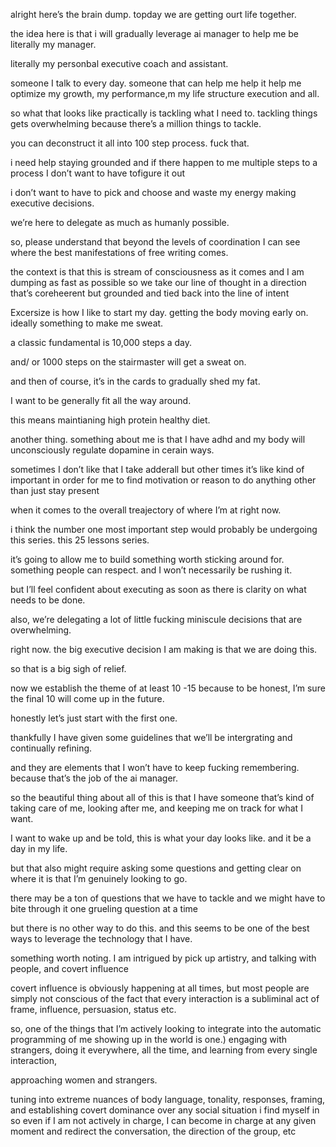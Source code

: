 

alright here’s the brain dump. 
topday we are getting ourt life together. 

the idea here is that i will gradually leverage ai manager to help me be literally my manager. 

literally my personbal executive coach and assistant. 

someone I talk to every day. 
someone that can help me help it help me optimize my growth, my performance,m my life structure execution and all. 

so what that looks like practically is tackling what I need to. 
tackling things gets overwhelming because there’s a million things to tackle. 

you can deconstruct it all into 100 step process. 
fuck that. 

i need help staying grounded and if there happen to me multiple steps to a process I don’t want to have tofigure it out

i don’t want to have to pick and choose and waste my energy making executive decisions. 

we’re here to delegate as much as humanly possible. 

so, please understand that beyond the levels of coordination I can see where the best manifestations of free writing comes. 

the context is that this is stream of consciousness as it comes and I am dumping as fast as possible so we take our line of thought in a direction that’s coreheerent but grounded and tied back into the line of intent 

Excersize is how I like to start my day. 
getting the body moving early on. 
ideally something to make me sweat. 

a classic fundamental is 10,000 steps a day. 

and/ or 1000 steps on the stairmaster will get a sweat on. 

and then of course, it’s in the cards to gradually shed my fat. 

I want to be generally fit all the way around. 

this means maintianing high protein healthy diet. 

another thing. 
something about me is that I have adhd and my body will unconsciously regulate dopamine in cerain ways. 

sometimes I don’t like that I take adderall but other times it’s like kind of important in order for me to find motivation or reason to do anything other than just stay present

when it comes to the overall treajectory of where I’m at right now. 

i think the number one most important step would probably be undergoing this series. this 25 lessons series. 

it’s going to allow me to build something worth sticking around for. 
something people can respect. 
and I won’t necessarily be rushing it. 

but I’ll feel confident about executing as soon as there is clarity on what needs to be done. 

also, we’re delegating a lot of little fucking miniscule decisions that are overwhelming. 

right now. 
the big executive decision I am making is that we are doing this. 

so that is a big sigh of relief. 

now we establish the theme of at least 10 -15 because to be honest, I’m sure the final 10 will come up in the future. 

honestly let’s just start with the first one. 

thankfully I have given some guidelines that we’ll be intergrating and continually refining. 

and they are elements that I won’t have to keep fucking remembering. 
because that’s the job of the ai manager. 

so the beautiful thing about all of this is that I have someone that’s kind of taking care of me, looking after me, and keeping me on track for what I want. 

I want to wake up and be told, this is what your day looks like. 
and it be a day in my life. 

but that also might require asking some questions and getting clear on where it is that I’m genuinely looking to go. 

there may be a ton of questions that we have to tackle and we might have to bite through it one grueling question at a time 

but there is no other way to do this. 
and this seems to be one of the best ways to leverage the technology that I have. 

something worth noting. 
I am intrigued by pick up artistry, and talking with people, and covert influence

covert influence is obviously happening at all times, but most people are simply not conscious of the fact that every interaction is a subliminal act of frame, influence, persuasion, status etc. 

so, one of the things that I’m actively looking to integrate into the automatic programming of me showing up in the world is one.) engaging with strangers, doing it everywhere, all the time, and learning from every single interaction, 

approaching women and strangers. 

tuning into extreme nuances of body language, tonality, responses, framing, and establishing covert dominance over any social situation i find myself in so even if I am not actively in charge, I can become in charge at any given moment and redirect the conversation, the direction of the group, etc

